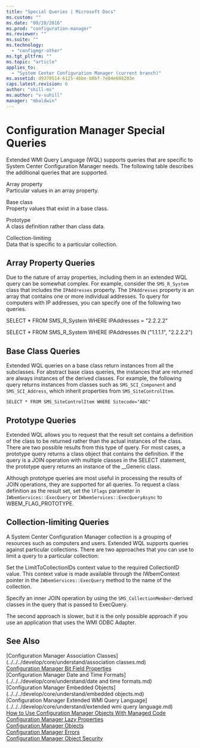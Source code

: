 ```yaml
---
title: "Special Queries | Microsoft Docs"
ms.custom: ""
ms.date: "09/20/2016"
ms.prod: "configuration-manager"
ms.reviewer: ""
ms.suite: ""
ms.technology:
  - "configmgr-other"
ms.tgt_pltfrm: ""
ms.topic: "article"
applies_to:
  - "System Center Configuration Manager (current branch)"
ms.assetid: d9378514-6125-4bbe-b0bf-7e84e688203e
caps.latest.revision: 6
author: "shill-ms"
ms.author: "v-suhill"
manager: "mbaldwin"
---
```

# Configuration Manager Special Queries
Extended WMI Query Language (WQL) supports queries that are specific to System Center Configuration Manager needs. The following table describes the additional queries that are supported.  

 Array property  
 Particular values in an array property.  

 Base class  
 Property values that exist in a base class.  

 Prototype  
 A class definition rather than class data.  

 Collection-limiting  
 Data that is specific to a particular collection.  

## Array Property Queries  
 Due to the nature of array properties, including them in an extended WQL query can be somewhat complex. For example, consider the `SMS_R_System` class that includes the `IPAddresses` property. The `IPAddresses` property is an array that contains one or more individual addresses. To query for computers with IP addresses, you can specify one of the following two queries.  

 SELECT * FROM SMS_R_System WHERE IPAddresses = "2.2.2.2"  

 SELECT * FROM SMS_R_System WHERE IPAddresses IN ("1.1.1.1", "2.2.2.2")  

## Base Class Queries  
 Extended WQL queries on a base class return instances from all the subclasses. For abstract base class queries, the instances that are returned are always instances of the derived classes. For example, the following query returns instances from classes such as `SMS_SCI_Component` and `SMS_SCI_Address`, which inherit properties from `SMS_SiteControlItem`.  

 `SELECT * FROM SMS_SiteControlItem WHERE Sitecode="ABC"`  

## Prototype Queries  
 Extended WQL allows you to request that the result set contains a definition of the class to be returned rather than the actual instances of the class. There are two possible results from this type of query. For most cases, a prototype query returns a class object that contains the definition. If the query is a JOIN operation with multiple classes in the SELECT statement, the prototype query returns an instance of the __Generic class.  

 Although prototype queries are most useful in processing the results of JOIN operations, they are supported for all queries. To request a class definition as the result set, set the `lFlags` parameter in `IWbemServices::ExecQuery` or `IWbemServices::ExecQueryAsync` to WBEM_FLAG_PROTOTYPE.  

## Collection-limiting Queries  
 A System Center Configuration Manager collection is a grouping of resources such as computers and users. Extended WQL supports queries against particular collections. There are two approaches that you can use to limit a query to a particular collection:  

 Set the LimitToCollectionIDs context value to the required CollectionID value. This context value is made available through the IWbemContext pointer in the `IWbemServices::ExecQuery` method to the name of the collection.  

 Specify an inner JOIN operation by using the `SMS_CollectionMember`-derived classes in the query that is passed to ExecQuery.  

 The second approach is slower, but it is the only possible approach if you use an application that uses the WMI ODBC Adapter.  

## See Also  
 [Configuration Manager Association Classes](../../../develop/core/understand/association classes.md)   
 [Configuration Manager Bit Field Properties](../../../develop/core/understand/configuration-manager-bit-field-properties.md)   
 [Configuration Manager Date and Time Formats](../../../develop/core/understand/date and time formats.md)   
 [Configuration Manager Embedded Objects](../../../develop/core/understand/embedded objects.md)   
 [Configuration Manager Extended WMI Query Language](../../../develop/core/understand/extended wmi query language.md)   
 [How to Use Configuration Manager Objects With Managed Code](../../../develop/core/understand/how-to-use-configuration-manager-objects-with-managed-code.md)   
 [Configuration Manager Lazy Properties](../../../develop/core/understand/configuration-manager-lazy-properties.md)   
 [Configuration Manager Objects](../../../develop/core/understand/configuration-manager-objects-overview.md)   
 [Configuration Manager Errors](../../../develop/core/understand/configuration-manager-errors.md)   
 [Configuration Manager Object Security](../../../develop/core/understand/configuration-manager-object-security.md)
